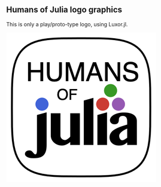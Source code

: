 ## Humans of Julia logo graphics

This is only a play/proto-type logo, using Luxor.jl.

![logo](images/logo.png)